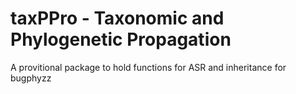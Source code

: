 # taxPPro - Taxonomic and Phylogenetic Propagation

A provitional package to hold functions for ASR and inheritance
for bugphyzz
